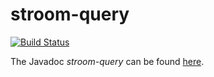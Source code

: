 # stroom-query

[![Build Status](https://travis-ci.org/gchq/stroom-query.svg?branch=master)](https://travis-ci.org/gchq/stroom-query)

The Javadoc _stroom-query_ can be found [here](https://gchq.github.io/stroom-query/).
